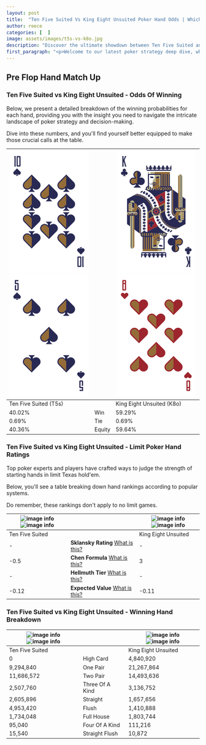```yaml
---
layout: post
title:  "Ten Five Suited Vs King Eight Unsuited Poker Hand Odds | Which Is The Better Hand In Poker? A Complete Guide"
author: reece
categories: [  ]
image: assets/images/t5s-vs-k8o.jpg
description: "Discover the ultimate showdown between Ten Five Suited and King Eight Unsuited in poker! Uncover the odds, strategies, and scenarios where one hand triumphs over the other. Get ready to up your poker game with this thrilling analysis."
first_paragraph: "<p>Welcome to our latest poker strategy deep dive, where we're pitting two distinct hands against each other in a high-stakes showdown: Ten Five Suited vs King Eight Unsuited.</p><p>In the dynamic world of poker, every decision counts, and knowing which hand holds the upper hand is key to your success at the table.</p><p>In this article, we'll dissect these two hands, explore the scenarios where one dominates the other, and equip you with the knowledge to make strategic choices that can tip the odds in your favor.</p><p>Get ready to unravel the intriguing dynamics of these poker hands and elevate your game to new heights.</p>"
---
```




[comment]: # (sp0)

## Pre Flop Hand Match Up

<div class="table hand-ratings" markdown="1"> 



### Ten Five Suited vs King Eight Unsuited - Odds Of Winning

Below, we present a detailed breakdown of the winning probabilities for each hand, providing you with the insight you need to navigate the intricate landscape of poker strategy and decision-making. 

Dive into these numbers, and you'll find yourself better equipped to make those crucial calls at the table.


    
| ![image info](assets/images/hand1/t.png) ![image info](assets/images/hand1/5.png) |  | ![image info](assets/images/hand2/k.png) ![image info](assets/images/hand2/8o.png) |
| -------- | -------- | -------- |
| Ten Five Suited (T5s) |  | King Eight Unsuited (K8o) |
| 40.02% | Win | 59.29% |
| 0.69% | Tie | 0.69% |
| 40.36% | Equity | 59.64% |




[comment]: # (sp1)



### Ten Five Suited vs King Eight Unsuited - Limit Poker Hand Ratings

Top poker experts and players have crafted ways to judge the strength of starting hands in limit Texas hold'em. 

Below, you'll see a table breaking down hand rankings according to popular systems. 

Do remember, these rankings don't apply to no limit games.


    
| ![image info](https://www.riverpairs.com/assets/images/hand1/t.png) ![image info](https://www.riverpairs.com/assets/images/hand1/5.png) |  | ![image info](https://www.riverpairs.com/assets/images/hand2/k.png) ![image info](https://www.riverpairs.com/assets/images/hand2/8o.png) |
| -------- | -------- | -------- |
| Ten Five Suited |  | King Eight Unsuited |
| - | **Sklansky Rating** [What is this?](/sklansky-rating-explained) | - |
| -0.5 | **Chen Formula** [What is this?](/chen-formula-explained) | 3 |
| - | **Hellmuth Tier** [What is this?](/Hellmuth-tier-explained) | - |
| -0.12 | **Expected Value** [What is this?](/expected-value-explained) | -0.11 |




[comment]: # (sp2)



### Ten Five Suited vs King Eight Unsuited - Winning Hand Breakdown


    
| ![image info](https://www.riverpairs.com/assets/images/hand1/t.png) ![image info](https://www.riverpairs.com/assets/images/hand1/5.png) |  | ![image info](https://www.riverpairs.com/assets/images/hand2/k.png) ![image info](https://www.riverpairs.com/assets/images/hand2/8o.png) |
| -------- | -------- | -------- |
| Ten Five Suited |  | King Eight Unsuited |
| 0 | High Card | 4,840,920 |
| 9,294,840 | One Pair | 21,267,864 |
| 11,686,572 | Two Pair | 14,493,636 |
| 2,507,760 | Three Of A Kind | 3,136,752 |
| 2,605,896 | Straight | 1,657,656 |
| 4,953,420 | Flush | 1,410,888 |
| 1,734,048 | Full House | 1,803,744 |
| 95,040 | Four Of A Kind | 111,216 |
| 15,540 | Straight Flush | 10,872 |




[comment]: # (sp3)



</div>

[comment]: # (sp4)



[comment]: # (sp5)


